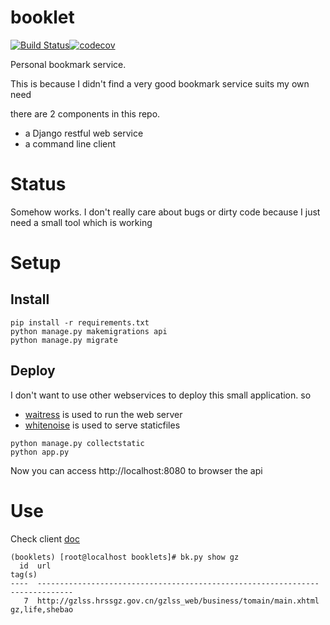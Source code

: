 # booklet 
[![Build Status](https://travis-ci.org/woosley/booklets.svg?branch=master)](https://travis-ci.org/woosley/booklets)[![codecov](https://codecov.io/gh/woosley/booklets/branch/master/graph/badge.svg)](https://codecov.io/gh/woosley/booklets)

Personal bookmark service. 

This is because I didn't find a very good bookmark service suits my own need

there are 2 components in this repo. 

- a Django restful web service 
- a command line client

# Status 

Somehow works. I don't really care about bugs or dirty code because I just need a small tool which is working

# Setup

## Install
```
pip install -r requirements.txt
python manage.py makemigrations api
python manage.py migrate
```

## Deploy

I don't want to use other webservices to deploy this small application. so

- [waitress](https://github.com/Pylons/waitress) is used to run the web server
- [whitenoise](http://whitenoise.evans.io/en/stable/index.html) is used to serve staticfiles


```
python manage.py collectstatic
python app.py
```

Now you can access http://localhost:8080 to browser the api

# Use
Check client [doc](./client/README.md)

```
(booklets) [root@localhost booklets]# bk.py show gz
  id  url                                                              tag(s)
----  ---------------------------------------------------------------  --------------
   7  http://gzlss.hrssgz.gov.cn/gzlss_web/business/tomain/main.xhtml  gz,life,shebao
```
